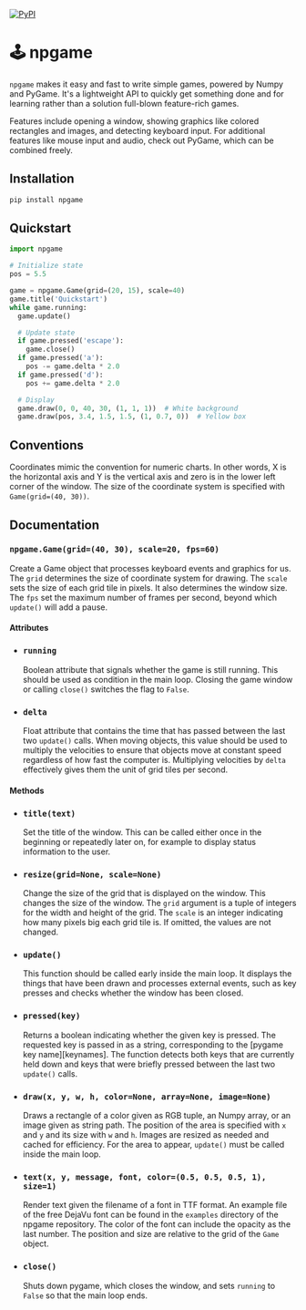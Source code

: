[![PyPI](https://img.shields.io/pypi/v/npgame.svg)](https://pypi.python.org/pypi/npgame/#history)

🕹️ npgame
=========

`npgame` makes it easy and fast to write simple games, powered by Numpy and
PyGame. It's a lightweight API to quickly get something done and for learning
rather than a solution full-blown feature-rich games.

Features include opening a window, showing graphics like colored rectangles and
images, and detecting keyboard input. For additional features like mouse input
and audio, check out PyGame, which can be combined freely.

Installation
------------

```sh
pip install npgame
```

Quickstart
----------

```python
import npgame

# Initialize state
pos = 5.5

game = npgame.Game(grid=(20, 15), scale=40)
game.title('Quickstart')
while game.running:
  game.update()

  # Update state
  if game.pressed('escape'):
    game.close()
  if game.pressed('a'):
    pos -= game.delta * 2.0
  if game.pressed('d'):
    pos += game.delta * 2.0

  # Display
  game.draw(0, 0, 40, 30, (1, 1, 1))  # White background
  game.draw(pos, 3.4, 1.5, 1.5, (1, 0.7, 0))  # Yellow box
```

Conventions
-----------

Coordinates mimic the convention for numeric charts. In other words, X is the
horizontal axis and Y is the vertical axis and zero is in the lower left corner
of the window. The size of the coordinate system is specified with
`Game(grid=(40, 30))`.

Documentation
-------------

### `npgame.Game(grid=(40, 30), scale=20, fps=60)`

Create a Game object that processes keyboard events and graphics for us. The
`grid` determines the size of coordinate system for drawing. The `scale` sets
the size of each grid tile in pixels. It also determines the window size. The
`fps` set the maximum number of frames per second, beyond which `update()` will
add a pause.

#### Attributes

- ### `running`

  Boolean attribute that signals whether the game is still running. This should
  be used as condition in the main loop. Closing the game window or calling
  `close()` switches the flag to `False`.

- ### `delta`

  Float attribute that contains the time that has passed between the last two
  `update()` calls. When moving objects, this value should be used to multiply
  the velocities to ensure that objects move at constant speed regardless of
  how fast the computer is. Multiplying velocities by `delta` effectively gives
  them the unit of grid tiles per second.

#### Methods

- ### `title(text)`

  Set the title of the window. This can be called either once in the beginning or
  repeatedly later on, for example to display status information to the user.

- ### `resize(grid=None, scale=None)`

  Change the size of the grid that is displayed on the window. This changes the
  size of the window. The `grid` argument is a tuple of integers for the width
  and height of the grid. The `scale` is an integer indicating how many pixels
  big each grid tile is. If omitted, the values are not changed.

- ### `update()`

  This function should be called early inside the main loop. It displays the
  things that have been drawn and processes external events, such as key presses
  and checks whether the window has been closed.

- ### `pressed(key)`

  Returns a boolean indicating whether the given key is pressed. The requested
  key is passed in as a string, corresponding to the [pygame key name][keynames].
  The function detects both keys that are currently held down and keys that were
  briefly pressed between the last two `update()` calls.

- ### `draw(x, y, w, h, color=None, array=None, image=None)`

  Draws a rectangle of a color given as RGB tuple, an Numpy array, or an image
  given as string path. The position of the area is specified with `x` and `y`
  and its size with `w` and `h`. Images are resized as needed and cached for
  efficiency. For the area to appear, `update()` must be called inside the main
  loop.

- ### `text(x, y, message, font, color=(0.5, 0.5, 0.5, 1), size=1)`

  Render text given the filename of a font in TTF format. An example file of
  the free DejaVu font can be found in the `examples` directory of the npgame
  repository. The color of the font can include the opacity as the last number.
  The position and size are relative to the grid of the `Game` object.

- ### `close()`

  Shuts down pygame, which closes the window, and sets `running` to `False` so
  that the main loop ends.
